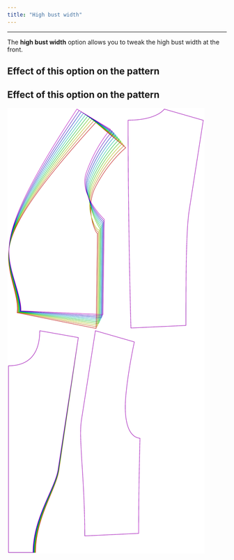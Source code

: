 ```yaml
---
title: "High bust width"
---
```


***

The **high bust width** option allows you to tweak the high bust width at the front.

## Effect of this option on the pattern

## Effect of this option on the pattern

![This image shows the effect of this option by superimposing several variants that have a different value for this option](noble_highbustwidth_sample.svg "Effect of this option on the pattern")
